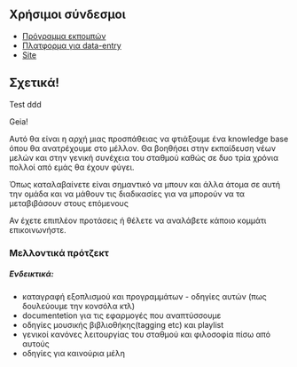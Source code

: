 
## Χρήσιμοι σύνδεσμοι

 * [Πρόγραμμα εκπομπών](https://docs.google.com/spreadsheets/d/1ZRdyYc2TrX9hegKfRJj356HbWG382cEtrwdaWg5i5yU/edit?usp=sharing)
 * [Πλατφορμα για data-entry](https://matzore-shows.herokuapp.com)
 * [Site](http://matzore.herokuapp.com)

## Σχετικά!
Test
ddd

Geia!


Aυτό θα είναι η αρχή μιας προσπάθειας να φτιάξουμε ένα knowledge base όπου θα ανατρέχουμε στο μέλλον.
Θα βοηθήσει στην εκπαίδευση νέων μελών και στην γενική συνέχεια του σταθμού καθώς σε δυο τρία χρόνια πολλοί από εμάς θα έχουν φύγει.

Όπως καταλαβαίνετε είναι σημαντικό να μπουν και άλλα άτομα σε αυτή την ομάδα και να μάθουν τις διαδικασίες για να μπορούν να τα μεταβιβάσουν στους επόμενους

Αν έχετε επιπλέον προτάσεις ή θέλετε να αναλάβετε κάποιο κομμάτι επικοινωνήστε.

### Μελλοντικά πρότζεκτ
##### Ενδεικτικά:
* καταγραφή εξοπλισμού και προγραμμάτων - οδηγίες αυτών (πως δουλεύουμε την κονσόλα κτλ)
* documentetion για τις εφαρμογές που αναπτύσσουμε
* οδηγίες μουσικής βιβλιοθήκης(tagging etc) και playlist
* γενικοί κανόνες λειτουργίας του σταθμού και φιλοσοφία πίσω από αυτούς
* οδηγίες για καινούρια μέλη
